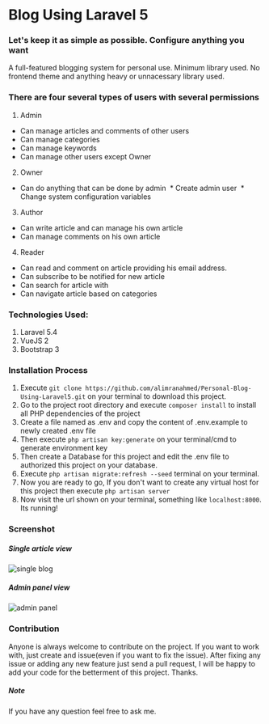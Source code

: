 # Blog Using Laravel 5
### Let's keep it as simple as possible. Configure anything you want
A full-featured blogging system for personal use. Minimum library used. No frontend theme and anything heavy or unnacessary library used.  
 
### There are four several types of users with several permissions
1. Admin
  * Can manage articles and comments of other users
  * Can manage categories 
  * Can manage keywords
  * Can manage other users except Owner
2. Owner
  * Can do anything that can be done by admin
  * Create admin user
  * Change system configuration variables
3. Author
  * Can write article and can manage his own article
  * Can manage comments on his own article
4. Reader
  * Can read and comment on article providing his email address. 
  * Can subscribe to be notified for new article
  * Can search for article with
  * Can navigate article based on categories

### Technologies Used: 
1. Laravel 5.4
2. VueJS 2
3. Bootstrap 3

### Installation Process
1. Execute `git clone https://github.com/alimranahmed/Personal-Blog-Using-Laravel5.git` on your terminal to download this project.
2. Go to the project root directory and execute `composer install` to install all PHP dependencies of the project
3. Create a file named as .env and copy the content of .env.example to newly created .env file 
4. Then execute `php artisan key:generate` on your terminal/cmd to generate environment key
5. Then create a Database for this project and edit the .env file to authorized this project on your database. 
6. Execute `php artisan migrate:refresh --seed` terminal on your terminal.
7. Now you are ready to go, If you don't want to create any virtual host for this project then execute
  `php artisan server`
8. Now visit the url shown on your terminal, something like `localhost:8000`. Its running!

### Screenshot

##### Single article view
![single blog](https://cloud.githubusercontent.com/assets/7629427/23341414/5280728c-fc71-11e6-9ae4-be9405e04e40.png)

##### Admin panel view
![admin panel](https://cloud.githubusercontent.com/assets/7629427/23341427/bd9463ee-fc71-11e6-803e-45b7e582d1b3.png)

### Contribution 
Anyone is always welcome to contribute on the project. If you want to work with, just create and issue(even if you want to fix the issue). After fixing any issue or adding any new feature just send a pull request, I will be happy to add your code for the betterment of this project. Thanks.

##### Note
If you have any question feel free to ask me. 
